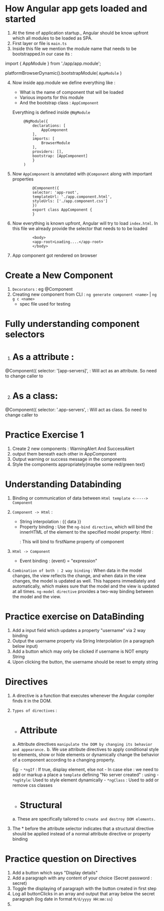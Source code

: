 # How Angular app gets loaded and started

1. At the time of application startup., Angular should be know upfront which all modules to be loaded as SPA.
2. First layer or file is `main.ts`
3. Inside this file we mention the module name that needs to be bootstrapped.In our case its :

import { AppModule } from './app/app.module';

platformBrowserDynamic().bootstrapModule(
  `AppModule`
)

4. Now inside app.module we define everything like :
    - What is the name of component that will be loaded
    - Various imports for this module
    - And the bootstrap class : `AppComponent`

    Everything is defined inside `@NgModule`

            @NgModule({
                declarations: [
                    AppComponent
                ],
                imports: [
                    BrowserModule
                ],
                providers: [],
                bootstrap: [AppComponent]
                }
            )

5. Now `AppComponent` is annotated with `@Component` along with important properties

                @Component({
                selector: 'app-root',
                templateUrl: './app.component.html',
                styleUrls: ['./app.component.css']
                })
                export class AppComponent {
                }

6. Now everything is known upfront, Angular will try to load `index.html`. In this file we already provide the selector that needs to to be loaded 

                <body>
                <app-root>Loading....</app-root>
                </body>
7. App component got rendered on browser

# Create a New Component
1. `Decorators` : eg @Component 
2. Creating new component from CLI : `ng generate component <name>` | `ng g c <name>`
    - spec file used for testing

# Fully understanding component selectors

1. # As a attribute :

@Component({
   selector: '[app-servers]',  : Will act as an attribute. So need to change caller to <div app-servers></div>

2. # As a class:

@Component({
  selector: '.app-servers', : Will act as class. So need to change caller to  <div class="app-servers"></div>

# Practice Exercise 1
1. Create 2 new components : WarningAlert And SuccessAlert
2. output them beneath each other in AppComponent
3. Output warning or success message in the components
4. Style the components appropriately(maybe some red/green text)

# Understanding Databinding 
1. Binding or communication of data between `Html template <-----> Component`

2. `Component -> Html` : 
    - String interpolation : {{ data }}
    - Property binding : Use the `ng-bind directive`, which will bind the innerHTML of the element to the specified model property:
         Html :  <p ng-bind="firstName"></p> : This will bind to firstName property of component

3. `Html -> Component`
    - Event binding : (event) = "expression"
4. `Combination of both : 2 way binding` : When data in the model changes, the view reflects the change, and when data in the view changes, the model is updated as well. This happens immediately and automatically, which makes sure that the model and the view is updated at all times. `ng-model directive` provides a two-way binding between the model and the view.

# Practice exercise on DataBinding
1. Add a input field which updates a property "username" via 2 way binding
2. Output the username property via String Interpolation (in a paragraph below input)
3. Add a button which  may only be clicked if username is NOT empty String
4. Upon clicking the button, the username should be reset to empty string

# Directives 
1.  A directive is a function that executes whenever the Angular compiler finds it in the DOM.
2. `Types of directives` :
    - # Attribute
    a. Attribute directives `manipulate the DOM by changing its behavior and appearance.`
    b. We use attribute directives to apply conditional style to elements, show or hide elements or dynamically change the behavior of a component according to a changing property.

    Eg:
        - `*ngIf` : If true, display element, else not
        - In case else : we need to add or markup a place a `template` defining "No server created" : using <ng-template>
        - `*ngStyle`: Used to style element dynamically
        - `*ngClass` : Used to add or remove css classes

    - # Structural
    a. These are specifically tailored to `create and destroy DOM elements.`

3. The * before the attribute selector indicates that a structural directive should be applied instead of a normal attribute directive or property binding

# Practice question on Directives
1. Add a button which says "Display details"
2. Add a paragraph with any content of your choice (Secret password : secret)
3. Toggle the displaying of paragraph with the button created in first step
4. Log all buttonClicks in an array and output that array below the secret paragraph (log date in format `M/d/yyyy HH:mm:ss`)
5. 

